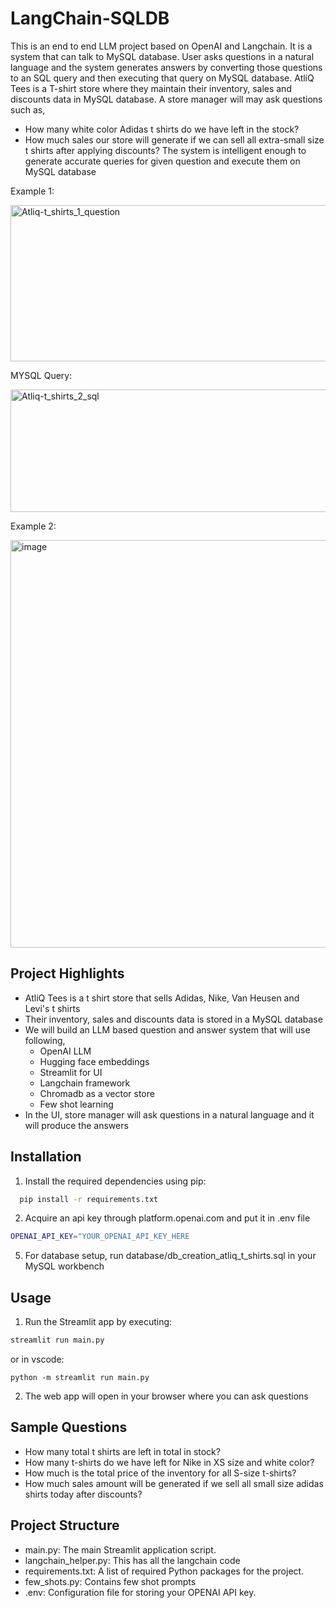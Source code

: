 # LangChain-SQLDB
This is an end to end LLM project based on OpenAI and Langchain. It is a system that can talk to MySQL database. 
User asks questions in a natural language and the system generates answers by converting those questions to an SQL query and
then executing that query on MySQL database. 
AtliQ Tees is a T-shirt store where they maintain their inventory, sales and discounts data in MySQL database. A store manager 
will may ask questions such as,
- How many white color Adidas t shirts do we have left in the stock?
- How much sales our store will generate if we can sell all extra-small size t shirts after applying discounts?
The system is intelligent enough to generate accurate queries for given question and execute them on MySQL database


Example 1:

<img width="895" height="250" alt="Atliq-t_shirts_1_question" src="https://github.com/user-attachments/assets/e3bfb182-d844-4386-b8ec-81dc7a7c91f4" />

MYSQL Query:

<img width="751" height="196" alt="Atliq-t_shirts_2_sql" src="https://github.com/user-attachments/assets/70ebe623-337e-4d83-9765-99e318f7b804" />

Example 2:

<img width="951" height="652" alt="image" src="https://github.com/user-attachments/assets/12017aac-bea6-4310-a33c-4d4f7027b927" />






## Project Highlights

- AtliQ Tees is a t shirt store that sells Adidas, Nike, Van Heusen and Levi's t shirts 
- Their inventory, sales and discounts data is stored in a MySQL database
- We will build an LLM based question and answer system that will use following,
  - OpenAI LLM
  - Hugging face embeddings
  - Streamlit for UI
  - Langchain framework
  - Chromadb as a vector store
  - Few shot learning
- In the UI, store manager will ask questions in a natural language and it will produce the answers


## Installation

1. Install the required dependencies using pip:

```bash
  pip install -r requirements.txt
```
2. Acquire an api key through platform.openai.com and put it in .env file

```bash
OPENAI_API_KEY="YOUR_OPENAI_API_KEY_HERE
```
5. For database setup, run database/db_creation_atliq_t_shirts.sql in your MySQL workbench

## Usage

1. Run the Streamlit app by executing:
```bash
streamlit run main.py
```
or in vscode:
```
python -m streamlit run main.py
```

2. The web app will open in your browser where you can ask questions

## Sample Questions
  - How many total t shirts are left in total in stock?
  - How many t-shirts do we have left for Nike in XS size and white color?
  - How much is the total price of the inventory for all S-size t-shirts?
  - How much sales amount will be generated if we sell all small size adidas shirts today after discounts?
  
## Project Structure

- main.py: The main Streamlit application script.
- langchain_helper.py: This has all the langchain code
- requirements.txt: A list of required Python packages for the project.
- few_shots.py: Contains few shot prompts
- .env: Configuration file for storing your OPENAI API key.
